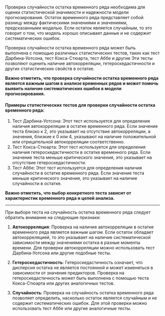 Проверка случайности остатка временного ряда необходима для оценки статистической значимости и надежности модели прогнозирования. Остаток временного ряда представляет собой разницу между фактическими значениями и значениями, предсказанными моделью. Если остаток является случайным, то это говорит о том, что модель хорошо описывает данные и не содержит систематических ошибок.

Проверка случайности остатка временного ряда может быть выполнена с помощью различных статистических тестов, таких как тест Дарбина-Уотсона, тест Кокса-Стюарта, тест Аббе и другие Эти тесты позволяют оценить наличие автокорреляции, гетероскедастичности и других статистических свойств в остатке.

**Важно отметить, что проверка случайности остатка временного ряда является важным шагом в анализе временных рядов и может помочь выявить наличие систематических ошибок в модели прогнозирования.**

#### Примеры статистических тестов для проверки случайности остатка временного ряда:
1. Тест Дарбина-Уотсона: Этот тест используется для определения наличия автокорреляции в остатке временного ряда. Если значение теста близко к 2, это указывает на отсутствие автокорреляции, а значения, близкие к 0 или 4, указывают на наличие положительной или отрицательной автокорреляции соответственно.
2. Тест Кокса-Стюарта: Этот тест используется для определения наличия гетероскедастичности в остатке временного ряда. Если значение теста меньше критического значения, это указывает на отсутствие гетероскедастичности.
3. Тест Аббе: Этот тест используется для определения наличия случайности в остатке временного ряда. Если значение теста меньше критического значения, это указывает на наличие случайности в остатке.

**Важно отметить, что выбор конкретного теста зависит от характеристик временного ряда и целей анализа.**

---

При выборе теста на случайность остатка временного ряда следует обратить внимание на следующие признаки:

1. **Автокорреляция**: Проверка на наличие автокорреляции в остатке временного ряда является важным шагом. Если остаток обладает автокорреляцией, то это указывает на наличие систематической зависимости между значениями остатка в разные моменты времени. Для проверки автокорреляции можно использовать тест Дарбина-Уотсона или другие подобные тесты.
    
2. **Гетероскедастичность**: Гетероскедастичность означает, что дисперсия остатка не является постоянной и может изменяться в зависимости от значения предикторов. Проверка на гетероскедастичность может быть выполнена с помощью теста Кокса-Стюарта или других аналогичных тестов.
    
3. **Случайность**: Проверка на случайность остатка временного ряда позволяет определить, насколько остаток является случайным и не содержит систематических ошибок. Для этой проверки можно использовать тест Аббе или другие аналогичные тесты.